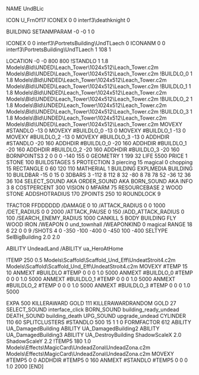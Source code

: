 NAME UndBLic

ICON U_FrnOf17
ICONEX 0 0 interf3\deathknight 0

BUILDING
SETANMPARAM -0 -0 1 0

ICONEX 0 0 interf3\PortretsBuilding\UndTLaech 0
ICONANM 0 0 interf3\PortretsBuilding\UndTLaech 1 108 1

LOCATION -0 -0 800 800
!STANDLO      1 1.8 Models\Bld\UNDED\Leach_Tower\1024x512\Leach_Tower.c2m Models\Bld\UNDED\Leach_Tower\1024x512\Leach_Tower.c2m
!BUILDLO_0    1 1.8 Models\Bld\UNDED\Leach_Tower\1024x512\Leach_Tower.c2m Models\Bld\UNDED\Leach_Tower\1024x512\Leach_Tower.c2m
!BUILDLO_1    1 1.8 Models\Bld\UNDED\Leach_Tower\1024x512\Leach_Tower.c2m Models\Bld\UNDED\Leach_Tower\1024x512\Leach_Tower.c2m
!BUILDLO_2    1 1.8 Models\Bld\UNDED\Leach_Tower\1024x512\Leach_Tower.c2m Models\Bld\UNDED\Leach_Tower\1024x512\Leach_Tower.c2m
!BUILDLO_3    1 1.8 Models\Bld\UNDED\Leach_Tower\1024x512\Leach_Tower.c2m Models\Bld\UNDED\Leach_Tower\1024x512\Leach_Tower.c2m
MOVEXY #STANDLO   -13 0
MOVEXY #BUILDLO_0 -13 0
MOVEXY #BUILDLO_1 -13 0
MOVEXY #BUILDLO_2 -13 0
MOVEXY #BUILDLO_3 -13 0
ADDHDIR #STANDLO -20 160
ADDHDIR #BUILDLO_0 -20 160
ADDHDIR #BUILDLO_1 -20 160
ADDHDIR #BUILDLO_2 -20 160
ADDHDIR #BUILDLO_3 -20 160
BORNPOINTS3 2  0 0 0 -140 155 0
GEOMETRY 1 199 32
LIFE     5500
PRICE 1 STONE 100
BUILDSTAGES 5
PROTECTION 3 piercing 15 magical 0 chopping 15
RECTANGLE    0 60 120 110
MATHERIAL 1 BUILDING
EXPLMEDIA
BUILDING 10
BUILDBAR    -15 0 15 0
3DBARS 3 -112 8 112 8 32 -80 8 78 78 52  -36 12 36 36 104
SELECT_SOUND AKA
ORDER_SOUND AKA
BORN_SOUND   AKA
INFO 3 8
COSTPERCENT 300
VISION 0
MFARM 75
RESOURCEBASE 2 WOOD STONE
ADDSHOTRADIUS 170
ZPOINTS 250 10
ROUNDLOCK 9

TFACTOR FFDDDDDD
/DAMAGE   0 10
/ATTACK_RADIUS 0 0 1000
/DET_RADIUS 0 0 2000
/ATTACK_PAUSE 0 150
/ADD_ATTACK_RADIUS  0 100
/SEARCH_ENEMY_RADIUS 1000
CANKILL 5 BODY BUILDING FLY WOOD IRON
/WEAPON 0 und_townhall
/WEAPONKIND 0 magical
RANGE    18 6 22 0 0 9
/SHOTS      4   0 -350 -100 -400 0 -450 100 -400
SELTYPE SelBigBuilding 2.0 2.0

ABILITY UndeadLand
/ABILITY ua_HeroAtHome

!TEMP 250 0.5 Models\Scaffold\Scaffold_Und_Eff\UndeatStroit4.c2m Models\Scaffold\Scaffold_Und_Eff\UndeatStroit4.c2m
MOVEXY  #TEMP 15 10
ANMEXT #BUILDLO #TEMP  0 0 0 1.0 5000
ANMEXT #BUILDLO_0 #TEMP  0 0 0 1.0 5000
ANMEXT #BUILDLO_1 #TEMP  0 0 0 1.0 5000
ANMEXT #BUILDLO_2 #TEMP  0 0 0 1.0 5000
ANMEXT #BUILDLO_3 #TEMP  0 0 0 1.0 5000

EXPA 500
KILLERAWARD             GOLD 111
KILLERAWARDRANDOM       GOLD 27
SELECT_SOUND interface_click
BORN_SOUND building_ready_undead
DEATH_SOUND building_death
UPG_SOUND upgrade_undead
CYLINDER 110 60
SPLITCLUSTERS #STANDLO 500 15 1 1 0
FORMFACTOR 612
ABILITY UA_DamagedBuilding
ABILITY UA_DamagedBuilding2
ABILITY UA_DamagedBuilding3
ABILITY UA_DestroyBuilding
ShadowScaleX 2.0
ShadowScaleY 2.2
!TEMP5 180 1.0 Models\Effects\MagicCard\UndeadZona\UndeadZona.c2m Models\Effects\MagicCard\UndeadZona\UndeadZona.c2m
MOVEXY  #TEMP5 0 0
ADDHDIR #TEMP5 0 160
ANMEXT #STANDLO #TEMP5 0 0 0 1.0 2000
[END]
